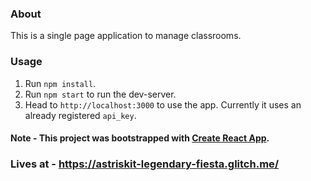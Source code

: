 ### About

This is a single page application to manage classrooms.

### Usage

1. Run `npm install`.
2. Run `npm start` to run the dev-server.
3. Head to `http://localhost:3000` to use the app. Currently it uses an already registered `api_key`.

#### Note - This project was bootstrapped with [Create React App](https://github.com/facebook/create-react-app).

### Lives at - https://astriskit-legendary-fiesta.glitch.me/
